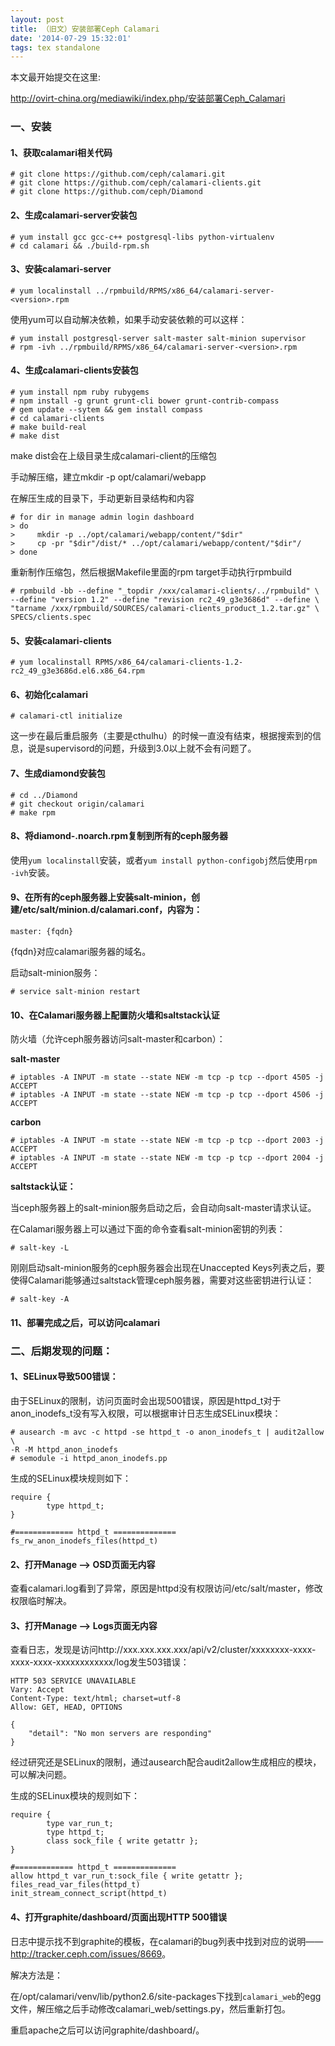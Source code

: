 ```yaml
---
layout: post
title: （旧文）安装部署Ceph Calamari 
date: '2014-07-29 15:32:01'
tags: tex standalone
---
```

本文最开始提交在这里:

<http://ovirt-china.org/mediawiki/index.php/安装部署Ceph_Calamari>

### 一、安装

#### 1、获取calamari相关代码
    # git clone https://github.com/ceph/calamari.git
    # git clone https://github.com/ceph/calamari-clients.git
    # git clone https://github.com/ceph/Diamond

#### 2、生成calamari-server安装包
    # yum install gcc gcc-c++ postgresql-libs python-virtualenv
    # cd calamari && ./build-rpm.sh

#### 3、安装calamari-server
    # yum localinstall ../rpmbuild/RPMS/x86_64/calamari-server-<version>.rpm
使用yum可以自动解决依赖，如果手动安装依赖的可以这样：

    # yum install postgresql-server salt-master salt-minion supervisor
    # rpm -ivh ../rpmbuild/RPMS/x86_64/calamari-server-<version>.rpm

#### 4、生成calamari-clients安装包
    # yum install npm ruby rubygems
    # npm install -g grunt grunt-cli bower grunt-contrib-compass
    # gem update --sytem && gem install compass
    # cd calamari-clients
    # make build-real
    # make dist
make dist会在上级目录生成calamari-client的压缩包

手动解压缩，建立mkdir -p opt/calamari/webapp

在解压生成的目录下，手动更新目录结构和内容

    # for dir in manage admin login dashboard
    > do
    >     mkdir -p ../opt/calamari/webapp/content/"$dir"
    >     cp -pr "$dir"/dist/* ../opt/calamari/webapp/content/"$dir"/
    > done
重新制作压缩包，然后根据Makefile里面的rpm target手动执行rpmbuild

    # rpmbuild -bb --define "_topdir /xxx/calamari-clients/../rpmbuild" \
    --define "version 1.2" --define "revision rc2_49_g3e3686d" --define \
    "tarname /xxx/rpmbuild/SOURCES/calamari-clients_product_1.2.tar.gz" \
    SPECS/clients.spec

#### 5、安装calamari-clients
    # yum localinstall RPMS/x86_64/calamari-clients-1.2-rc2_49_g3e3686d.el6.x86_64.rpm

#### 6、初始化calamari
    # calamari-ctl initialize
这一步在最后重启服务（主要是cthulhu）的时候一直没有结束，根据搜索到的信息，说是supervisord的问题，升级到3.0以上就不会有问题了。

#### 7、生成diamond安装包
    # cd ../Diamond
    # git checkout origin/calamari
    # make rpm

#### 8、将diamond-<version>.noarch.rpm复制到所有的ceph服务器
使用`yum localinstall`安装，或者`yum install python-configobj`然后使用`rpm -ivh`安装。

#### 9、在所有的ceph服务器上安装salt-minion，创建/etc/salt/minion.d/calamari.conf，内容为：
    master: {fqdn}
{fqdn}对应calamari服务器的域名。

启动salt-minion服务：

    # service salt-minion restart

#### 10、在Calamari服务器上配置防火墙和saltstack认证
防火墙（允许ceph服务器访问salt-master和carbon）：

**salt-master**

    # iptables -A INPUT -m state --state NEW -m tcp -p tcp --dport 4505 -j ACCEPT
    # iptables -A INPUT -m state --state NEW -m tcp -p tcp --dport 4506 -j ACCEPT

**carbon**

    # iptables -A INPUT -m state --state NEW -m tcp -p tcp --dport 2003 -j ACCEPT
    # iptables -A INPUT -m state --state NEW -m tcp -p tcp --dport 2004 -j ACCEPT

**saltstack认证：**

当ceph服务器上的salt-minion服务启动之后，会自动向salt-master请求认证。

在Calamari服务器上可以通过下面的命令查看salt-minion密钥的列表：

    # salt-key -L
刚刚启动salt-minion服务的ceph服务器会出现在Unaccepted Keys列表之后，要使得Calamari能够通过saltstack管理ceph服务器，需要对这些密钥进行认证：

    # salt-key -A


#### 11、部署完成之后，可以访问calamari

### 二、后期发现的问题：

#### 1、SELinux导致500错误：
由于SELinux的限制，访问页面时会出现500错误，原因是httpd_t对于anon_inodefs_t没有写入权限，可以根据审计日志生成SELinux模块：

    # ausearch -m avc -c httpd -se httpd_t -o anon_inodefs_t | audit2allow \
    -R -M httpd_anon_inodefs
    # semodule -i httpd_anon_inodefs.pp

生成的SELinux模块规则如下：

    require {
            type httpd_t;
    }
    
    #============= httpd_t ==============
    fs_rw_anon_inodefs_files(httpd_t)

#### 2、打开Manage --> OSD页面无内容
查看calamari.log看到了异常，原因是httpd没有权限访问/etc/salt/master，修改权限临时解决。

#### 3、打开Manage --> Logs页面无内容
查看日志，发现是访问http://xxx.xxx.xxx.xxx/api/v2/cluster/xxxxxxxx-xxxx-xxxx-xxxx-xxxxxxxxxxxx/log发生503错误：

    HTTP 503 SERVICE UNAVAILABLE
    Vary: Accept
    Content-Type: text/html; charset=utf-8
    Allow: GET, HEAD, OPTIONS
    
    {
        "detail": "No mon servers are responding"
    }

经过研究还是SELinux的限制，通过ausearch配合audit2allow生成相应的模块，可以解决问题。

生成的SELinux模块的规则如下：

    require {
            type var_run_t;
            type httpd_t;
            class sock_file { write getattr };
    }
    
    #============= httpd_t ==============
    allow httpd_t var_run_t:sock_file { write getattr };
    files_read_var_files(httpd_t)
    init_stream_connect_script(httpd_t)

#### 4、打开graphite/dashboard/页面出现HTTP 500错误
日志中提示找不到graphite的模板，在calamari的bug列表中找到对应的说明——<http://tracker.ceph.com/issues/8669>。

解决方法是：

在/opt/calamari/venv/lib/python2.6/site-packages下找到`calamari_web`的egg文件，解压缩之后手动修改calamari_web/settings.py，然后重新打包。

重启apache之后可以访问graphite/dashboard/。 
